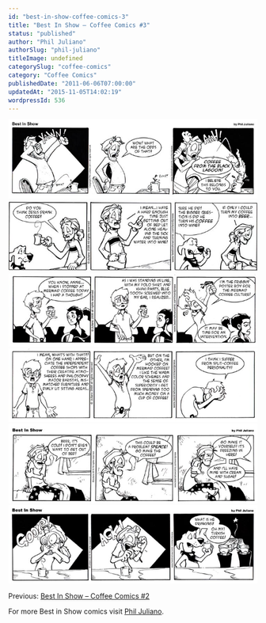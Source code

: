 ```yaml
---
id: "best-in-show-coffee-comics-3"
title: "Best In Show – Coffee Comics #3"
status: "published"
author: "Phil Juliano"
authorSlug: "phil-juliano"
titleImage: undefined
categorySlug: "coffee-comics"
category: "Coffee Comics"
publishedDate: "2011-06-06T07:00:00"
updatedAt: "2015-11-05T14:02:19"
wordpressId: 536
---
```


![coffee-from-the-black-lagoon](coffee-from-the-black-lagoon1.jpg) ![comic-jc-coffee](comic-jc-coffee.jpg) ![comic-Poster-Boy-part-1](comic-Poster-Boy-part-1.jpg) ![comic-Poster-Boy-part-2](comic-Poster-Boy-part-2.jpg) ![comic-too-cold-for-coffee](comic-too-cold-for-coffee.jpg) ![comic-turkish-coffee](comic-turkish-coffee.jpg)

Previous: [Best In Show – Coffee Comics #2](/best-in-show-coffee-comics-2/)

For more Best in Show comics visit [Phil Juliano](http://philjulianoillustration.com/).

